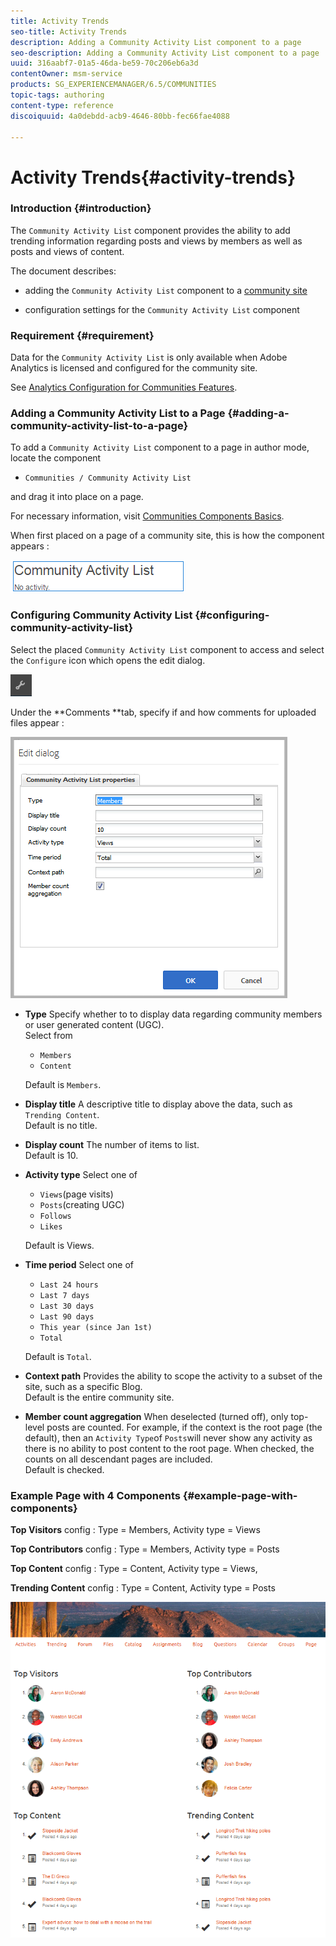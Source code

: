 ```yaml
---
title: Activity Trends
seo-title: Activity Trends
description: Adding a Community Activity List component to a page
seo-description: Adding a Community Activity List component to a page
uuid: 316aabf7-01a5-46da-be59-70c206eb6a3d
contentOwner: msm-service
products: SG_EXPERIENCEMANAGER/6.5/COMMUNITIES
topic-tags: authoring
content-type: reference
discoiquuid: 4a0debdd-acb9-4646-80bb-fec66fae4088

---
```


# Activity Trends{#activity-trends}

### Introduction {#introduction}

The `Community Activity List` component provides the ability to add trending information regarding posts and views by members as well as posts and views of content.

The document describes:

* adding the `Community Activity List` component to a [community site](../../communities/using/overview.md#community-sites)

* configuration settings for the `Community Activity List` component

### Requirement {#requirement}

Data for the `Community Activity List` is only available when Adobe Analytics is licensed and configured for the community site.

See [Analytics Configuration for Communities Features](../../communities/using/analytics.md).

### Adding a Community Activity List to a Page {#adding-a-community-activity-list-to-a-page}

To add a `Community Activity List` component to a page in author mode, locate the component

* `Communities / Community Activity List`

and drag it into place on a page.

For necessary information, visit [Communities Components Basics](/communities/using/basics.md).

When first placed on a page of a community site, this is how the component appears :

![](assets/chlimage_1-54.png)

### Configuring Community Activity List  {#configuring-community-activity-list}

Select the placed `Community Activity List` component to access and select the `Configure` icon which opens the edit dialog.

![](assets/chlimage_1-55.png)

Under the **Comments **tab, specify if and how comments for uploaded files appear :

![](assets/chlimage_1-56.png)

* **Type** 
  Specify whether to to display data regarding community members or user generated content (UGC).  
  Select from

    * `Members`
    * `Content`

  Default is `Members`.

* **Display title** 
  A descriptive title to display above the data, such as `Trending Content`.  
  Default is no title.

* **Display count** 
  The number of items to list.  
  Default is 10.

* **Activity type** 
  Select one of

    * `Views`(page visits)
    * `Posts`(creating UGC)
    * `Follows`
    * `Likes`

  Default is Views.

* **Time period** 
  Select one of

    * `Last 24 hours`
    * `Last 7 days`
    * `Last 30 days`
    * `Last 90 days`
    * `This year (since Jan 1st)`
    * `Total`

  Default is `Total`.

* **Context path** 
  Provides the ability to scope the activity to a subset of the site, such as a specific Blog.  
  Default is the entire community site.

* **Member count aggregation** 
  When deselected (turned off), only top-level posts are counted. For example, if the context is the root page (the default), then an `Activity Type`of `Posts`will never show any activity as there is no ability to post content to the root page. When checked, the counts on all descendant pages are included.  
  Default is checked.

### Example Page with 4 Components {#example-page-with-components}

**Top Visitors** config : Type = Members, Activity type = Views

**Top Contributors** config : Type = Members, Activity type = Posts

**Top Content** config : Type = Content, Activity type = Views,

**Trending Content** config : Type = Content, Activity type = Posts

![](assets/chlimage_1-57.png)

